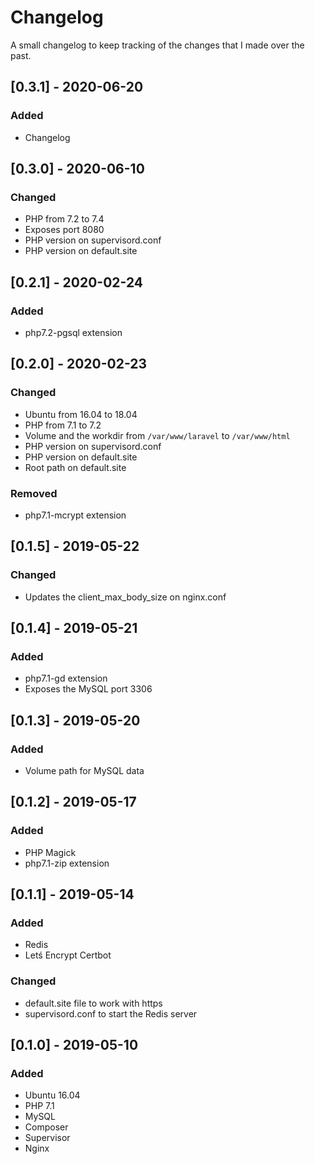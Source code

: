 # Changelog

A small changelog to keep tracking of the changes that I made over the past.

## [0.3.1] - 2020-06-20
### Added
- Changelog

## [0.3.0] - 2020-06-10
### Changed
- PHP from 7.2 to 7.4
- Exposes port 8080
- PHP version on supervisord.conf
- PHP version on default.site

## [0.2.1] - 2020-02-24
### Added
- php7.2-pgsql extension

## [0.2.0] - 2020-02-23
### Changed
- Ubuntu from 16.04 to 18.04
- PHP from 7.1 to 7.2
- Volume and the workdir from `/var/www/laravel` to `/var/www/html`
- PHP version on supervisord.conf
- PHP version on default.site
- Root path on default.site

### Removed
- php7.1-mcrypt extension

## [0.1.5] - 2019-05-22
### Changed
- Updates the client_max_body_size on nginx.conf

## [0.1.4] - 2019-05-21
### Added
- php7.1-gd extension
- Exposes the MySQL port 3306

## [0.1.3] - 2019-05-20
### Added
- Volume path for MySQL data

## [0.1.2] - 2019-05-17
### Added
- PHP Magick
- php7.1-zip extension

## [0.1.1] - 2019-05-14
### Added
- Redis
- Letś Encrypt Certbot

### Changed
- default.site file to work with https
- supervisord.conf to start the Redis server

## [0.1.0] - 2019-05-10
### Added
- Ubuntu 16.04
- PHP 7.1
- MySQL
- Composer
- Supervisor
- Nginx